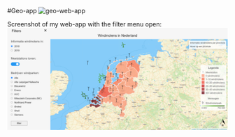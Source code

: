 #Geo-app
![geo-web-app](https://socialify.git.ci/Dishang04/Geo-app/image?description=1&descriptionEditable=A%20school%20project%20in%20which%20we%20learn%20how%20to%20work%20with%20GEO-data%20and%20maps.%0AMy%20product%20has%20the%20theme%20%22Busyness%20of%20Nature%20in%20Amsterdam%22&forks=1&issues=1&language=1&owner=1&pattern=Formal%20Invitation&pulls=1&stargazers=1&theme=Light)

Screenshot of my web-app with the filter menu open:
![alt text](https://raw.githubusercontent.com/Dishang04/Geo-app/main/project%20windmolen/img/ScreenshotWebApp.png)
